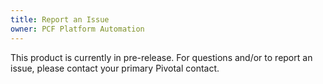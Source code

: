 ```yaml
---
title: Report an Issue
owner: PCF Platform Automation
---
```


This product is currently in pre-release. For questions and/or to report an
issue, please contact your primary Pivotal contact.

